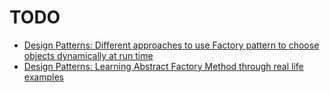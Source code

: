 # TODO
* [Design Patterns: Different approaches to use Factory pattern to choose objects dynamically at run time](https://kousiknath.medium.com/design-patterns-different-approaches-to-use-factory-pattern-to-choose-objects-dynamically-at-run-71449bceecef)
* [Design Patterns: Learning Abstract Factory Method through real life examples](https://codeburst.io/design-patterns-learning-abstract-factory-method-through-real-life-examples-9d0cc99ef0e8)